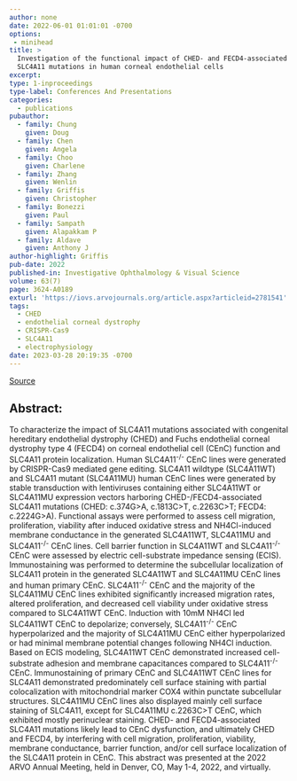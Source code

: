 ```yaml
---
author: none
date: 2022-06-01 01:01:01 -0700
options:
 - minihead
title: >
  Investigation of the functional impact of CHED- and FECD4-associated 
  SLC4A11 mutations in human corneal endothelial cells
excerpt:
type: 1-inproceedings
type-label: Conferences And Presentations
categories:
  - publications
pubauthor:
  - family: Chung
    given: Doug
  - family: Chen
    given: Angela
  - family: Choo
    given: Charlene
  - family: Zhang
    given: Wenlin
  - family: Griffis
    given: Christopher
  - family: Bonezzi
    given: Paul
  - family: Sampath
    given: Alapakkam P
  - family: Aldave
    given: Anthony J
author-highlight: Griffis
pub-date: 2022
published-in: Investigative Ophthalmology & Visual Science
volume: 63(7)
page: 3624-A0189
exturl: 'https://iovs.arvojournals.org/article.aspx?articleid=2781541'
tags:
  - CHED
  - endothelial corneal dystrophy
  - CRISPR-Cas9
  - SLC4A11
  - electrophysiology
date: 2023-03-28 20:19:35 -0700
---
```


<a href="https://iovs.arvojournals.org/article.aspx?articleid=2781541" target="_blank">Source</a>

## Abstract:

To characterize the impact of SLC4A11 mutations associated with congenital hereditary endothelial dystrophy (CHED) and Fuchs endothelial corneal dystrophy type 4 (FECD4) on corneal endothelial cell (CEnC) function and SLC4A11 protein localization.    Human SLC4A11<sup>-/-</sup> CEnC lines were generated by CRISPR-Cas9 mediated gene editing. SLC4A11 wildtype (SLC4A11WT) and SLC4A11 mutant (SLC4A11MU) human CEnC lines were generated by stable transduction with lentiviruses containing either SLC4A11WT or SLC4A11MU expression vectors harboring CHED-/FECD4-associated SLC4A11 mutations (CHED: c.374G&gt;A, c.1813C&gt;T, c.2263C&gt;T; FECD4: c.2224G&gt;A). Functional assays were performed to assess cell migration, proliferation, viability after induced oxidative stress and NH4Cl-induced membrane conductance in the generated SLC4A11WT, SLC4A11MU and SLC4A11<sup>-/-</sup> CEnC lines. Cell barrier function in SLC4A11WT and SLC4A11<sup>-/-</sup> CEnC were assessed by electric cell-substrate impedance sensing (ECIS). Immunostaining was performed to determine the subcellular localization of SLC4A11 protein in the generated SLC4A11WT and SLC4A11MU CEnC lines and human primary CEnC. SLC4A11<sup>-/-</sup> CEnC and the majority of the SLC4A11MU CEnC lines exhibited significantly increased migration rates, altered proliferation, and decreased cell viability under oxidative stress compared to SLC4A11WT CEnC. Induction with 10mM NH4Cl led SLC4A11WT CEnC to depolarize; conversely, SLC4A11<sup>-/-</sup> CEnC hyperpolarized and the majority of SLC4A11MU CEnC either hyperpolarized or had minimal membrane potential changes following NH4Cl induction. Based on ECIS modeling, SLC4A11WT CEnC demonstrated increased cell-substrate adhesion and membrane capacitances compared to SLC4A11<sup>-/-</sup> CEnC. Immunostaining of primary CEnC and SLC4A11WT CEnC lines for SLC4A11 demonstrated predominately cell surface staining with partial colocalization with mitochondrial marker COX4 within punctate subcellular structures. SLC4A11MU CEnC lines also displayed mainly cell surface staining of SLC4A11, except for SLC4A11MU c.2263C&gt;T CEnC, which exhibited mostly perinuclear staining.    CHED- and FECD4-associated SLC4A11 mutations likely lead to CEnC dysfunction, and ultimately CHED and FECD4, by interfering with cell migration, proliferation, viability, membrane conductance, barrier function, and/or cell surface localization of the SLC4A11 protein in CEnC.  This abstract was presented at the 2022 ARVO Annual Meeting, held in Denver, CO, May 1-4, 2022, and virtually.